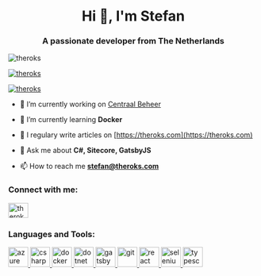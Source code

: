 <h1 align="center">Hi 👋, I'm Stefan</h1>
<h3 align="center">A passionate developer from The Netherlands</h3>

<p align="left"> <img src="https://komarev.com/ghpvc/?username=theroks&label=Profile%20views&color=0e75b6&style=flat" alt="theroks" /> </p>

<p align="left"> <a href="https://github.com/ryo-ma/github-profile-trophy"><img src="https://github-profile-trophy.vercel.app/?username=theroks" alt="theroks" /></a> </p>

<p align="left"> <a href="https://twitter.com/theroks" target="blank"><img src="https://img.shields.io/twitter/follow/theroks?logo=twitter&style=for-the-badge" alt="theroks" /></a> </p>

- 🔭 I’m currently working on [Centraal Beheer](https://www.centraalbeheer.nl)

- 🌱 I’m currently learning **Docker**

- 📝 I regulary write articles on [https://theroks.com](https://theroks.com)

- 💬 Ask me about **C#, Sitecore, GatsbyJS**

- 📫 How to reach me **stefan@theroks.com**

<p align="left">
<h3 align="left">Connect with me:</h3>
<a href="https://twitter.com/theroks" target="blank"><img align="center" src="https://cdn.jsdelivr.net/npm/simple-icons@3.0.1/icons/twitter.svg" alt="theroks" height="30" width="40" /></a>
</p>

<h3 align="left">Languages and Tools:</h3>
<p align="left"> <a href="https://azure.microsoft.com/en-in/" target="_blank"> <img src="https://www.vectorlogo.zone/logos/microsoft_azure/microsoft_azure-icon.svg" alt="azure" width="40" height="40"/> </a> <a href="https://www.w3schools.com/cs/" target="_blank"> <img src="https://devicons.github.io/devicon/devicon.git/icons/csharp/csharp-original.svg" alt="csharp" width="40" height="40"/> </a> <a href="https://www.docker.com/" target="_blank"> <img src="https://devicons.github.io/devicon/devicon.git/icons/docker/docker-original-wordmark.svg" alt="docker" width="40" height="40"/> </a> <a href="https://dotnet.microsoft.com/" target="_blank"> <img src="https://devicons.github.io/devicon/devicon.git/icons/dot-net/dot-net-original-wordmark.svg" alt="dotnet" width="40" height="40"/> </a> <a href="https://www.gatsbyjs.com/" target="_blank"> <img src="https://www.vectorlogo.zone/logos/gatsbyjs/gatsbyjs-icon.svg" alt="gatsby" width="40" height="40"/> </a> <a href="https://git-scm.com/" target="_blank"> <img src="https://www.vectorlogo.zone/logos/git-scm/git-scm-icon.svg" alt="git" width="40" height="40"/> </a> <a href="https://reactjs.org/" target="_blank"> <img src="https://devicons.github.io/devicon/devicon.git/icons/react/react-original-wordmark.svg" alt="react" width="40" height="40"/> </a> <a href="https://www.selenium.dev" target="_blank"> <img src="https://raw.githubusercontent.com/detain/svg-logos/780f25886640cef088af994181646db2f6b1a3f8/svg/selenium-logo.svg" alt="selenium" width="40" height="40"/> </a> <a href="https://www.typescriptlang.org/" target="_blank"> <img src="https://devicons.github.io/devicon/devicon.git/icons/typescript/typescript-original.svg" alt="typescript" width="40" height="40"/> </a> </p>
